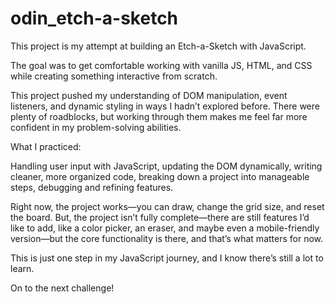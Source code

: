 # odin_etch-a-sketch

This project is my attempt at building an Etch-a-Sketch with JavaScript.

The goal was to get comfortable working with vanilla JS, HTML, and CSS while creating something interactive from scratch.

This project pushed my understanding of DOM manipulation, event listeners, and dynamic styling in ways I hadn’t explored before. There were plenty of roadblocks, but working through them makes me feel far more confident in my problem-solving abilities.

What I practiced:

Handling user input with JavaScript, updating the DOM dynamically, writing cleaner, more organized code, breaking down a project into manageable steps, debugging and refining features.

Right now, the project works—you can draw, change the grid size, and reset the board. But, the project isn’t fully complete—there are still features I’d like to add, like a color picker, an eraser, and maybe even a mobile-friendly version—but the core functionality is there, and that’s what matters for now.

This is just one step in my JavaScript journey, and I know there’s still a lot to learn. 

On to the next challenge!